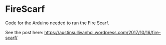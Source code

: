 # FireScarf
Code for the Arduino needed to run the Fire Scarf.

See the post here:
https://austinsullivanhci.wordpress.com/2017/10/16/fire-scarf/
